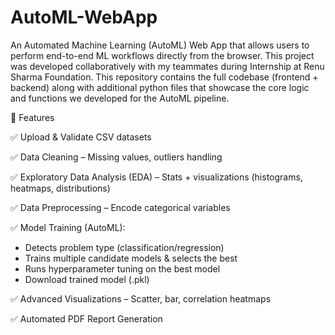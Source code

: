 # AutoML-WebApp
An Automated Machine Learning (AutoML) Web App that allows users to perform end-to-end ML workflows directly from the browser. This project was developed collaboratively with my teammates during Internship at Renu Sharma Foundation. This repository contains the full codebase (frontend + backend) along with additional python files that showcase the core logic and functions we developed for the AutoML pipeline.

📌 Features

✅ Upload & Validate CSV datasets

✅ Data Cleaning – Missing values, outliers handling

✅ Exploratory Data Analysis (EDA) – Stats + visualizations (histograms, heatmaps, distributions)

✅ Data Preprocessing – Encode categorical variables

✅ Model Training (AutoML):
   - Detects problem type (classification/regression)
   - Trains multiple candidate models & selects the best
   - Runs hyperparameter tuning on the best model
   - Download trained model (.pkl)

✅ Advanced Visualizations – Scatter, bar, correlation heatmaps

✅ Automated PDF Report Generation
